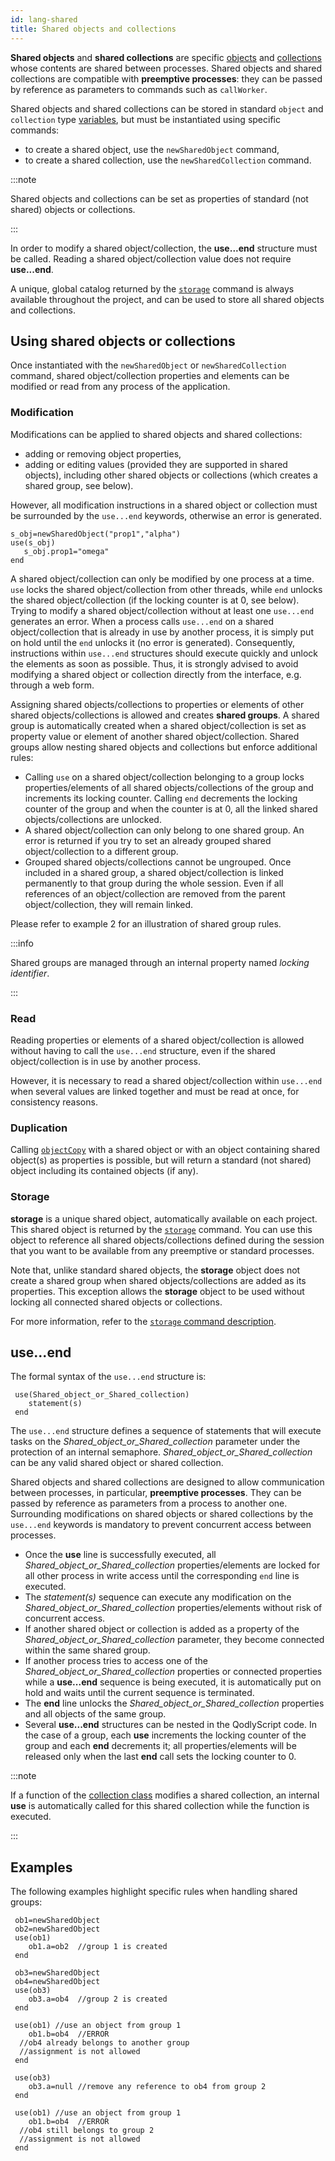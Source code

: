 ```yaml
---
id: lang-shared
title: Shared objects and collections
---
```


**Shared objects** and **shared collections** are specific [objects](lang-object.md) and [collections](lang-collection.md) whose contents are shared between processes. Shared objects and shared collections are compatible with **preemptive processes**: they can be passed by reference as parameters to commands such as `callWorker`.

Shared objects and shared collections can be stored in standard `object` and `collection` type [variables](lang-variables.md), but must be instantiated using specific commands:

- to create a shared object, use the `newSharedObject` command,
- to create a shared collection, use the `newSharedCollection` command.

:::note

Shared objects and collections can be set as properties of standard (not shared) objects or collections.

:::

In order to modify a shared object/collection, the **use...end** structure must be called. Reading a shared object/collection value does not require **use...end**.

A unique, global catalog returned by the [`storage`](../language.md#storage) command is always available throughout the project, and can be used to store all shared objects and collections. 

## Using shared objects or collections

Once instantiated with the `newSharedObject` or `newSharedCollection` command, shared object/collection properties and elements can be modified or read from any process of the application.

### Modification

Modifications can be applied to shared objects and shared collections:

- adding or removing object properties,
- adding or editing values (provided they are supported in shared objects), including other shared objects or collections (which creates a shared group, see below).

However, all modification instructions in a shared object or collection must be surrounded by the `use...end` keywords, otherwise an error is generated.

```4d
s_obj=newSharedObject("prop1","alpha")
use(s_obj)
   s_obj.prop1="omega"
end
```

A shared object/collection can only be modified by one process at a time. `use` locks the shared object/collection from other threads, while `end` unlocks the shared object/collection (if the locking counter is at 0, see below). Trying to modify a shared object/collection without at least one `use...end` generates an error. When a process calls `use...end` on a shared object/collection that is already in use by another process, it is simply put on hold until the `end` unlocks it (no error is generated). Consequently, instructions within `use...end` structures should execute quickly and unlock the elements as soon as possible. Thus, it is strongly advised to avoid modifying a shared object or collection directly from the interface, e.g. through a web form.

Assigning shared objects/collections to properties or elements of other shared objects/collections is allowed and creates **shared groups**. A shared group is automatically created when a shared object/collection is set as property value or element of another shared object/collection. Shared groups allow nesting shared objects and collections but enforce additional rules:

- Calling `use` on a shared object/collection belonging to a group locks properties/elements of all shared objects/collections of the group and increments its locking counter. Calling `end` decrements the locking counter of the group and when the counter is at 0, all the linked shared objects/collections are unlocked.
- A shared object/collection can only belong to one shared group. An error is returned if you try to set an already grouped shared object/collection to a different group.
- Grouped shared objects/collections cannot be ungrouped. Once included in a shared group, a shared object/collection is linked permanently to that group during the whole session. Even if all references of an object/collection are removed from the parent object/collection, they will remain linked. 

Please refer to example 2 for an illustration of shared group rules.

:::info

Shared groups are managed through an internal property named *locking identifier*. 

:::


### Read

Reading properties or elements of a shared object/collection is allowed without having to call the `use...end` structure, even if the shared object/collection is in use by another process.

However, it is necessary to read a shared object/collection within `use...end` when several values are linked together and must be read at once, for consistency reasons.

### Duplication

Calling [`objectCopy`](../object.md#objectcopy) with a shared object or with an object containing shared object(s) as properties is possible, but will return a standard (not shared) object including its contained objects (if any).

### Storage

**storage** is a unique shared object, automatically available on each project. This shared object is returned by the [`storage`](../object.md#storage) command. You can use this object to reference all shared objects/collections defined during the session that you want to be available from any preemptive or standard processes.

Note that, unlike standard shared objects, the **storage** object does not create a shared group when shared objects/collections are added as its properties. This exception allows the **storage** object to be used without locking all connected shared objects or collections.

For more information, refer to the [`storage` command description](../object.md#storage).

## use...end

The formal syntax of the `use...end` structure is:

```4d
 use(Shared_object_or_Shared_collection)
    statement(s)
 end
```

The `use...end` structure defines a sequence of statements that will execute tasks on the *Shared_object_or_Shared_collection* parameter under the protection of an internal semaphore. *Shared_object_or_Shared_collection* can be any valid shared object or shared collection.

Shared objects and shared collections are designed to allow communication between processes, in particular, **preemptive processes**. They can be passed by reference as parameters from a process to another one. Surrounding modifications on shared objects or shared collections by the `use...end` keywords is mandatory to prevent concurrent access between processes.

- Once the **use** line is successfully executed, all *Shared_object_or_Shared_collection* properties/elements are locked for all other process in write access until the corresponding `end` line is executed.
- The *statement(s)* sequence can execute any modification on the *Shared_object_or_Shared_collection* properties/elements without risk of concurrent access.
- If another shared object or collection is added as a property of the *Shared_object_or_Shared_collection* parameter, they become connected within the same shared group.
- If another process tries to access one of the *Shared_object_or_Shared_collection* properties or connected properties while a **use...end** sequence is being executed, it is automatically put on hold and waits until the current sequence is terminated. 
- The **end** line unlocks the *Shared_object_or_Shared_collection* properties and all objects of the same group.
- Several **use...end** structures can be nested in the QodlyScript code. In the case of a group, each **use** increments the locking counter of the group and each **end** decrements it; all properties/elements will be released only when the last **end** call sets the locking counter to 0. 

:::note

If a function of the [collection class](../CollectionClass.md) modifies a shared collection, an internal **use** is automatically called for this shared collection while the function is executed. 

:::


## Examples

The following examples highlight specific rules when handling shared groups:

```4d
 ob1=newSharedObject
 ob2=newSharedObject
 use(ob1)
    ob1.a=ob2  //group 1 is created
 end
 
 ob3=newSharedObject
 ob4=newSharedObject
 use(ob3)
    ob3.a=ob4  //group 2 is created
 end
 
 use(ob1) //use an object from group 1
    ob1.b=ob4  //ERROR
  //ob4 already belongs to another group
  //assignment is not allowed
 end
 
 use(ob3)
    ob3.a=null //remove any reference to ob4 from group 2
 end
 
 use(ob1) //use an object from group 1
    ob1.b=ob4  //ERROR
  //ob4 still belongs to group 2
  //assignment is not allowed
 end
```



